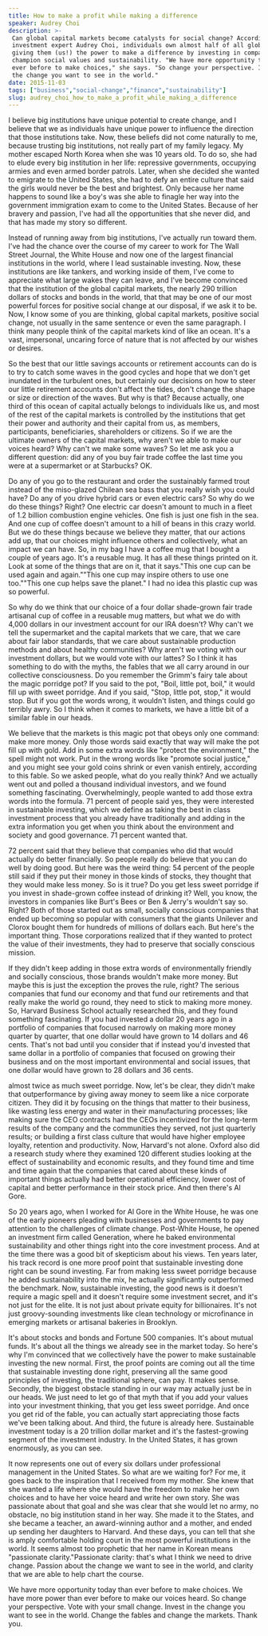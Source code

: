 ```yaml
---
title: How to make a profit while making a difference
speaker: Audrey Choi
description: >-
 Can global capital markets become catalysts for social change? According to
 investment expert Audrey Choi, individuals own almost half of all global capital,
 giving them (us!) the power to make a difference by investing in companies that
 champion social values and sustainability. "We have more opportunity today than
 ever before to make choices," she says. "So change your perspective. Invest in
 the change you want to see in the world."
date: 2015-11-03
tags: ["business","social-change","finance","sustainability"]
slug: audrey_choi_how_to_make_a_profit_while_making_a_difference
---
```


I believe big institutions have unique potential to create change, and I believe that we
as individuals have unique power to influence the direction that those institutions
take. Now, these beliefs did not come naturally to me, because trusting big institutions,
not really part of my family legacy. My mother escaped North Korea when she was 10 years
old. To do so, she had to elude every big institution in her life: repressive governments,
occupying armies and even armed border patrols. Later, when she decided she wanted to
emigrate to the United States, she had to defy an entire culture that said the girls would
never be the best and brightest. Only because her name happens to sound like a boy's was
she able to finagle her way into the government immigration exam to come to the United
States. Because of her bravery and passion, I've had all the opportunities that she never
did, and that has made my story so different.

Instead of running away from big institutions, I've actually run toward them. I've had the
chance over the course of my career to work for The Wall Street Journal, the White House
and now one of the largest financial institutions in the world, where I lead sustainable
investing. Now, these institutions are like tankers, and working inside of them, I've come
to appreciate what large wakes they can leave, and I've become convinced that the
institution of the global capital markets, the nearly 290 trillion dollars of stocks and
bonds in the world, that that may be one of our most powerful forces for positive social
change at our disposal, if we ask it to be. Now, I know some of you are thinking, global
capital markets, positive social change, not usually in the same sentence or even the same
paragraph. I think many people think of the capital markets kind of like an ocean. It's a
vast, impersonal, uncaring force of nature that is not affected by our wishes or
desires.

So the best that our little savings accounts or retirement accounts can do is to try to
catch some waves in the good cycles and hope that we don't get inundated in the turbulent
ones, but certainly our decisions on how to steer our little retirement accounts don't
affect the tides, don't change the shape or size or direction of the waves. But why is
that? Because actually, one third of this ocean of capital actually belongs to individuals
like us, and most of the rest of the capital markets is controlled by the institutions
that get their power and authority and their capital from us, as members, participants,
beneficiaries, shareholders or citizens. So if we are the ultimate owners of the capital
markets, why aren't we able to make our voices heard? Why can't we make some waves? So let
me ask you a different question: did any of you buy fair trade coffee the last time you
were at a supermarket or at Starbucks? OK.

Do any of you go to the restaurant and order the sustainably farmed trout instead of the
miso-glazed Chilean sea bass that you really wish you could have? Do any of you drive
hybrid cars or even electric cars? So why do we do these things? Right? One electric car
doesn't amount to much in a fleet of 1.2 billion combustion engine vehicles. One fish is
just one fish in the sea. And one cup of coffee doesn't amount to a hill of beans in this
crazy world. But we do these things because we believe they matter, that our actions add
up, that our choices might influence others and collectively, what an impact we can
have. So, in my bag I have a coffee mug that I bought a couple of years ago. It's a
reusable mug. It has all these things printed on it. Look at some of the things that are
on it, that it says."This one cup can be used again and again.""This one cup may inspire
others to use one too.""This one cup helps save the planet." I had no idea this plastic
cup was so powerful.

So why do we think that our choice of a four dollar shade-grown fair trade artisanal cup
of coffee in a reusable mug matters, but what we do with 4,000 dollars in our investment
account for our IRA doesn't? Why can't we tell the supermarket and the capital markets
that we care, that we care about fair labor standards, that we care about sustainable
production methods and about healthy communities? Why aren't we voting with our investment
dollars, but we would vote with our lattes? So I think it has something to do with the
myths, the fables that we all carry around in our collective consciousness. Do you
remember the Grimm's fairy tale about the magic porridge pot? If you said to the pot,
"Boil, little pot, boil," it would fill up with sweet porridge. And if you said, "Stop,
little pot, stop," it would stop. But if you got the words wrong, it wouldn't listen, and
things could go terribly awry. So I think when it comes to markets, we have a little bit
of a similar fable in our heads.

We believe that the markets is this magic pot that obeys only one command: make more
money. Only those words said exactly that way will make the pot fill up with gold. Add in
some extra words like "protect the environment," the spell might not work. Put in the
wrong words like "promote social justice," and you might see your gold coins shrink or
even vanish entirely, according to this fable. So we asked people, what do you really
think? And we actually went out and polled a thousand individual investors, and we found
something fascinating. Overwhelmingly, people wanted to add those extra words into the
formula. 71 percent of people said yes, they were interested in sustainable investing,
which we define as taking the best in class investment process that you already have
traditionally and adding in the extra information you get when you think about the
environment and society and good governance. 71 percent wanted that.

72 percent said that they believe that companies who did that would actually do better
financially. So people really do believe that you can do well by doing good. But here was
the weird thing: 54 percent of the people still said if they put their money in those
kinds of stocks, they thought that they would make less money. So is it true? Do you get
less sweet porridge if you invest in shade-grown coffee instead of drinking it? Well, you
know, the investors in companies like Burt's Bees or Ben & Jerry's wouldn't say so. Right?
Both of those started out as small, socially conscious companies that ended up becoming so
popular with consumers that the giants Unilever and Clorox bought them for hundreds of
millions of dollars each. But here's the important thing. Those corporations realized that
if they wanted to protect the value of their investments, they had to preserve that
socially conscious mission.

If they didn't keep adding in those extra words of environmentally friendly and socially
conscious, those brands wouldn't make more money. But maybe this is just the exception the
proves the rule, right? The serious companies that fund our economy and that fund our
retirements and that really make the world go round, they need to stick to making more
money. So, Harvard Business School actually researched this, and they found something
fascinating. If you had invested a dollar 20 years ago in a portfolio of companies that
focused narrowly on making more money quarter by quarter, that one dollar would have grown
to 14 dollars and 46 cents. That's not bad until you consider that if instead you'd
invested that same dollar in a portfolio of companies that focused on growing their
business and on the most important environmental and social issues, that one dollar would
have grown to 28 dollars and 36 cents.

almost twice as much sweet porridge. Now, let's be clear, they didn't make that
outperformance by giving away money to seem like a nice corporate citizen. They did it by
focusing on the things that matter to their business, like wasting less energy and water
in their manufacturing processes; like making sure the CEO contracts had the CEOs
incentivized for the long-term results of the company and the communities they served, not
just quarterly results; or building a first class culture that would have higher employee
loyalty, retention and productivity. Now, Harvard's not alone. Oxford also did a research
study where they examined 120 different studies looking at the effect of sustainability
and economic results, and they found time and time and time again that the companies that
cared about these kinds of important things actually had better operational efficiency,
lower cost of capital and better performance in their stock price. And then there's Al
Gore.

So 20 years ago, when I worked for Al Gore in the White House, he was one of the early
pioneers pleading with businesses and governments to pay attention to the challenges of
climate change. Post-White House, he opened an investment firm called Generation, where he
baked environmental sustainability and other things right into the core investment
process. And at the time there was a good bit of skepticism about his views. Ten years
later, his track record is one more proof point that sustainable investing done right can
be sound investing. Far from making less sweet porridge because he added sustainability
into the mix, he actually significantly outperformed the benchmark. Now, sustainable
investing, the good news is it doesn't require a magic spell and it doesn't require some
investment secret, and it's not just for the elite. It is not just about private equity
for billionaires. It's not just groovy-sounding investments like clean technology or
microfinance in emerging markets or artisanal bakeries in Brooklyn.

It's about stocks and bonds and Fortune 500 companies. It's about mutual funds. It's about
all the things we already see in the market today. So here's why I'm convinced that we
collectively have the power to make sustainable investing the new normal. First, the proof
points are coming out all the time that sustainable investing done right, preserving all
the same good principles of investing, the traditional sphere, can pay. It makes
sense. Secondly, the biggest obstacle standing in our way may actually just be in our
heads. We just need to let go of that myth that if you add your values into your
investment thinking, that you get less sweet porridge. And once you get rid of the fable,
you can actually start appreciating those facts we've been talking about. And third, the
future is already here. Sustainable investment today is a 20 trillion dollar market and
it's the fastest-growing segment of the investment industry. In the United States, it has
grown enormously, as you can see.

It now represents one out of every six dollars under professional management in the United
States. So what are we waiting for? For me, it goes back to the inspiration that I received
from my mother. She knew that she wanted a life where she would have the freedom to make
her own choices and to have her voice heard and write her own story. She was passionate
about that goal and she was clear that she would let no army, no obstacle, no big
institution stand in her way. She made it to the States, and she became a teacher, an
award-winning author and a mother, and ended up sending her daughters to Harvard. And
these days, you can tell that she is amply comfortable holding court in the most powerful
institutions in the world. It seems almost too prophetic that her name in Korean means
"passionate clarity."Passionate clarity: that's what I think we need to drive change.
Passion about the change we want to see in the world, and clarity that we are able to help
chart the course.

We have more opportunity today than ever before to make choices. We have more power than
ever before to make our voices heard. So change your perspective. Vote with your small
change. Invest in the change you want to see in the world. Change the fables and change
the markets. Thank you.

<!--
ad_duration=3.33
comment_count=23
event="TED@State Street Boston"
external_start_time=0
intro_duration=11.82
is_subtitle_required="False"
is_talk_featured="True"
language="en"
language_swap="False"
native_language="en"
number_of_related_talks=6
number_of_speakers=1
number_of_subtitled_videos=27
number_of_tags=4
number_of_talk_download_languages=27
number_of_talk_more_resources=0
number_of_talk_recommendations=0
number_of_talks_take_actions=0
post_ad_duration=0.83
published_timestamp="2016-02-24 16:21:41"
recording_date="2015-11-03"
speaker_description="Sustainable investment expert"
speaker_is_published=1
speaker_name="Audrey Choi"
talk_name="How to make a profit while making a difference"
talks_tags=["business","social-change","finance","sustainability"]
url_audio="https://download.ted.com/talks/AudreyChoi_2015S.mp3?apikey=acme-roadrunner"
url_photo_speaker="https://pe.tedcdn.com/images/ted/ced683971d00ae3ec38557b4545835362042ebb4_254x191.jpg"
url_photo_talk="https://s3.amazonaws.com/talkstar-photos/uploads/ce61b6a5-1bc1-47bd-b12f-21332c08ede6/AudreyChoi_2015S-embed.jpg"
url_webpage="https://www.ted.com/talks/audrey_choi_how_to_make_a_profit_while_making_a_difference"
video_type_name="TED Institute Talk"
-->